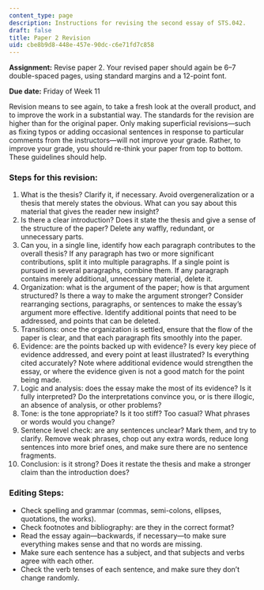```yaml
---
content_type: page
description: Instructions for revising the second essay of STS.042.
draft: false
title: Paper 2 Revision
uid: cbe8b9d8-448e-457e-90dc-c6e71fd7c858
---
```

**Assignment:** Revise paper 2. Your revised paper should again be 6–7 double-spaced pages, using standard margins and a 12-point font.

**Due date:** Friday of Week 11

Revision means to see again, to take a fresh look at the overall product, and to improve the work in a substantial way. The standards for the revision are higher than for the original paper. Only making superficial revisions—such as fixing typos or adding occasional sentences in response to particular comments from the instructors—will not improve your grade. Rather, to improve your grade, you should re-think your paper from top to bottom. These guidelines should help.

### Steps for this revision:

1. What is the thesis? Clarify it, if necessary. Avoid overgeneralization or a thesis that merely states the obvious. What can you say about this material that gives the reader new insight?
2. Is there a clear introduction? Does it state the thesis and give a sense of the structure of the paper? Delete any waffly, redundant, or unnecessary parts.
3. Can you, in a single line, identify how each paragraph contributes to the overall thesis? If any paragraph has two or more significant contributions, split it into multiple paragraphs. If a single point is pursued in several paragraphs, combine them. If any paragraph contains merely additional, unnecessary material, delete it.
4. Organization: what is the argument of the paper; how is that argument structured? Is there a way to make the argument stronger? Consider rearranging sections, paragraphs, or sentences to make the essay’s argument more effective. Identify additional points that need to be addressed, and points that can be deleted.
5. Transitions: once the organization is settled, ensure that the flow of the paper is clear, and that each paragraph fits smoothly into the paper.
6. Evidence: are the points backed up with evidence? Is every key piece of evidence addressed, and every point at least illustrated? Is everything cited accurately? Note where additional evidence would strengthen the essay, or where the evidence given is not a good match for the point being made.
7. Logic and analysis: does the essay make the most of its evidence? Is it fully interpreted? Do the interpretations convince you, or is there illogic, an absence of analysis, or other problems?
8. Tone: is the tone appropriate? Is it too stiff? Too casual? What phrases or words would you change?
9. Sentence level check: are any sentences unclear? Mark them, and try to clarify. Remove weak phrases, chop out any extra words, reduce long sentences into more brief ones, and make sure there are no sentence fragments.
10. Conclusion: is it strong? Does it restate the thesis and make a stronger claim than the introduction does?

### Editing Steps:

- Check spelling and grammar (commas, semi-colons, ellipses, quotations, the works).
- Check footnotes and bibliography: are they in the correct format?
- Read the essay again—backwards, if necessary—to make sure everything makes sense and that no words are missing.
- Make sure each sentence has a subject, and that subjects and verbs agree with each other.
- Check the verb tenses of each sentence, and make sure they don’t change randomly.